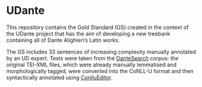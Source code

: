 # UDante
This repository contains the Gold Standard (GS) created in the context of the UDante project that has the aim of developing a new treebank  containing  all  of  Dante  Alighieri’s Latin works. 

The GS includes 33 sentences of increasing complexity manually annotated by an UD expert. Texts were taken from the [DanteSearch](https://dantesearch.dantenetwork.it) corpus: the original TEI-XML files, which were already manually lemmatised and morphologically tagged, were converted into the CoNLL-U format and then syntactically annotated using [ConlluEditor](https://github.com/Orange-OpenSource/conllueditor).  
